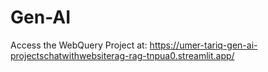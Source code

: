 # Gen-AI
Access the WebQuery Project at: https://umer-tariq-gen-ai-projectschatwithwebsiterag-rag-tnpua0.streamlit.app/
